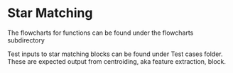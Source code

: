 # Star Matching

The flowcharts for functions can be found under the flowcharts subdirectory

Test inputs to star matching blocks can be found under Test cases folder. These are expected output from centroiding, aka feature extraction, block. 
